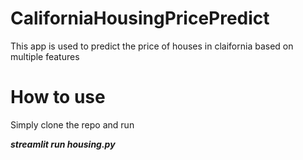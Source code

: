 # CaliforniaHousingPricePredict

This app is used to predict the price of houses in claifornia based on multiple features

# How to use

Simply clone the repo and run

***streamlit run housing.py***
